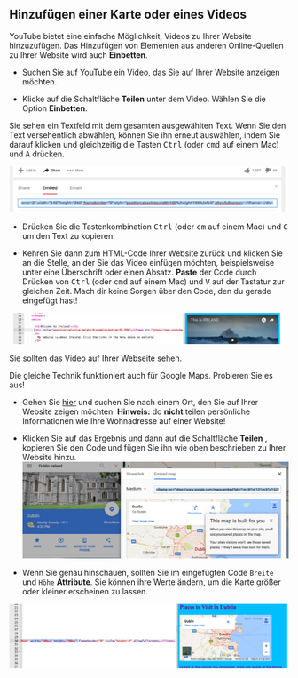 ## Hinzufügen einer Karte oder eines Videos

YouTube bietet eine einfache Möglichkeit, Videos zu Ihrer Website hinzuzufügen. Das Hinzufügen von Elementen aus anderen Online-Quellen zu Ihrer Website wird auch **Einbetten**.

- Suchen Sie auf YouTube ein Video, das Sie auf Ihrer Website anzeigen möchten.

- Klicke auf die Schaltfläche **Teilen** unter dem Video. Wählen Sie die Option **Einbetten**.

Sie sehen ein Textfeld mit dem gesamten ausgewählten Text. Wenn Sie den Text versehentlich abwählen, können Sie ihn erneut auswählen, indem Sie darauf klicken und gleichzeitig die Tasten <kbd>Ctrl</kbd> (oder <kbd>cmd</kbd> auf einem Mac) und <kbd>A</kbd> drücken.

![Die Einbettungsoption von YouTube mit ausgewähltem Code](images/EmbedYouTube.png)

- Drücken Sie die Tastenkombination <kbd>Ctrl</kbd> (oder <kbd>cm</kbd> auf einem Mac) und <kbd>C</kbd> um den Text zu kopieren.

- Kehren Sie dann zum HTML-Code Ihrer Website zurück und klicken Sie an die Stelle, an der Sie das Video einfügen möchten, beispielsweise unter eine Überschrift oder einen Absatz. **Paste** der Code durch Drücken von <kbd>Ctrl</kbd> (oder <kbd>cmd</kbd> auf einem Mac) und <kbd>V</kbd> auf der Tastatur zur gleichen Zeit. Mach dir keine Sorgen über den Code, den du gerade eingefügt hast!

![Beispiel für den Einbettungscode, der in eine HTML-Seite eingefügt wird](images/EmbedYouTube2.png)

Sie sollten das Video auf Ihrer Webseite sehen.

Die gleiche Technik funktioniert auch für Google Maps. Probieren Sie es aus!

- Gehen Sie [hier](http://dojo.soy/google-maps) und suchen Sie nach einem Ort, den Sie auf Ihrer Website zeigen möchten. **Hinweis:** do **nicht** teilen persönliche Informationen wie Ihre Wohnadresse auf einer Website!

- Klicken Sie auf das Ergebnis und dann auf die Schaltfläche **Teilen** , kopieren Sie den Code und fügen Sie ihn wie oben beschrieben zu Ihrer Website hinzu. ![Einbetten Option ausgewählt in Google Maps](images/EmbedGoogleMap.png)

- Wenn Sie genau hinschauen, sollten Sie im eingefügten Code `Breite` und `Höhe` **Attribute**. Sie können ihre Werte ändern, um die Karte größer oder kleiner erscheinen zu lassen.

![Beispiel für eine eingebettete Google Map mit ausgewählten Attributen für Breite und Höhe](images/EmbeddedGoogleMapCode.png)